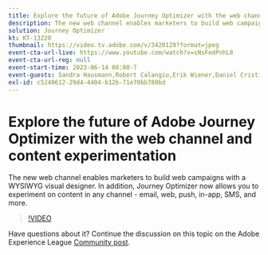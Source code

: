 ```yaml
---
title: Explore the future of Adobe Journey Optimizer with the web channel and content experimentation
description: The new web channel enables marketers to build web campaigns with a WYSIWYG visual designer. In addition, Journey Optimizer now allows you to experiment on content in any channel - email, web, push, in-app, SMS, and more.
solution: Journey Optimizer
kt: KT-13220
thumbnail: https://video.tv.adobe.com/v/3420129?format=jpeg
event-cta-url-live: https://www.youtube.com/watch?v=sNsFedPnhL8
event-cta-url-reg: null
event-start-time: 2023-06-14 08:00-7
event-guests: Sandra Hausmann,Robert Calangiu,Erik Wiener,Daniel Cristian Popescu
exl-id: c5240612-29d4-4404-b12b-71e70bb780bd
---
```

# Explore the future of Adobe Journey Optimizer with the web channel and content experimentation

The new web channel enables marketers to build web campaigns with a WYSIWYG visual designer. In addition, Journey Optimizer now allows you to experiment on content in any channel - email, web, push, in-app, SMS, and more.

>[!VIDEO](https://video.tv.adobe.com/v/3420129/?learn=on)

Have questions about it? Continue the discussion on this topic on the Adobe Experience League [Community post](https://experienceleaguecommunities.adobe.com/t5/journey-optimizer-discussions/experience-league-live-post-session-discussion-explore-the/m-p/599366#M121).
